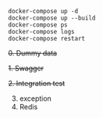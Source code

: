 ~~~
docker-compose up -d
docker-compose up --build
docker-compose ps
docker-compose logs
docker-compose restart
~~~

~~0. Dummy data~~

~~1. Swagger~~

~~2. Integration test~~

3. exception
4. Redis
